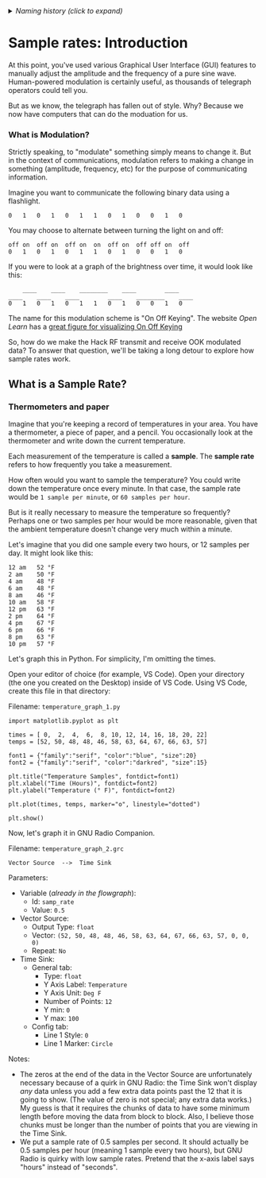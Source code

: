 <details><summary><i>Naming history (click to expand)</i></summary>
<pre>
2022 Aug 30: 030-Sample-Rates-1.md
2022 Sep 15: 050-Sample-Rates-1.md
2023 May 22: 020_Sample_Rates_Intro-1.md
</pre>
</details>

# Sample rates: Introduction

At this point, you've used various Graphical User Interface (GUI) features to manually adjust the amplitude and the frequency of a pure sine wave. Human-powered modulation is certainly useful, as thousands of telegraph operators could tell you.

But as we know, the telegraph has fallen out of style. Why? Because we now have computers that can do the moduation for us.

### What is Modulation?

Strictly speaking, to "modulate" something simply means to change it. But in the context of communications, modulation refers to making a change in something (amplitude, frequency, etc) for the purpose of communicating information.

Imagine you want to communicate the following binary data using a flashlight.

```
0   1   0   1   0   1   1   0   1   0   0   1   0
```

You may choose to alternate between turning the light on and off:

```
off on  off on  off on  on  off on  off off on  off
0   1   0   1   0   1   1   0   1   0   0   1   0
```

If you were to look at a graph of the brightness over time, it would look like this:

```
    ____    ____    ________    ____        ____
____    ____    ____        ____    ________    ____
0   1   0   1   0   1   1   0   1   0   0   1   0
```

The name for this modulation scheme is "On Off Keying".  The website _Open Learn_ has a [great figure for visualizing On Off Keying](https://www.open.edu/openlearn/science-maths-technology/exploring-communications-technology/content-section-1.4)

So, how do we make the Hack RF transmit and receive OOK modulated data? To answer that question, we'll be taking a long detour to explore how sample rates work.

## What is a Sample Rate?

### Thermometers and paper

Imagine that you're keeping a record of temperatures in your area. You have a thermometer, a piece of paper, and a pencil. You occasionally look at the thermometer and write down the current temperature.

Each measurement of the temperature is called a **sample**. The **sample rate** refers to how frequently you take a measurement.

How often would you want to sample the temperature? You could write down the temperature once every minute. In that case, the sample rate would be `1 sample per minute`, or `60 samples per hour`.

But is it really necessary to measure the temperature so frequently? Perhaps one or two samples per hour would be more reasonable, given that the ambient temperature doesn't change very much within a minute.

Let's imagine that you did one sample every two hours, or 12 samples per day. It might look like this:

```
12 am   52 °F
2 am    50 °F
4 am    48 °F
6 am    48 °F
8 am    46 °F
10 am   58 °F
12 pm   63 °F
2 pm    64 °F
4 pm    67 °F
6 pm    66 °F
8 pm    63 °F
10 pm   57 °F
```

Let's graph this in Python. For simplicity, I'm omitting the times.

Open your editor of choice (for example, VS Code). Open your directory (the one you created on the Desktop) inside of VS Code. Using VS Code, create this file in that directory:

Filename: `temperature_graph_1.py`

```python3
import matplotlib.pyplot as plt

times = [ 0,  2,  4,  6,  8, 10, 12, 14, 16, 18, 20, 22]
temps = [52, 50, 48, 48, 46, 58, 63, 64, 67, 66, 63, 57]

font1 = {"family":"serif", "color":"blue", "size":20}
font2 = {"family":"serif", "color":"darkred", "size":15}

plt.title("Temperature Samples", fontdict=font1)
plt.xlabel("Time (Hours)", fontdict=font2)
plt.ylabel("Temperature (° F)", fontdict=font2)

plt.plot(times, temps, marker="o", linestyle="dotted")

plt.show()
```

Now, let's graph it in GNU Radio Companion.

Filename: `temperature_graph_2.grc`

```
Vector Source  -->  Time Sink
```

Parameters:  
- Variable (_already in the flowgraph_):
  - Id: `samp_rate`
  - Value: `0.5`
- Vector Source:
  - Output Type: `float`
  - Vector: `(52, 50, 48, 48, 46, 58, 63, 64, 67, 66, 63, 57, 0, 0, 0)`
  - Repeat: `No`
- Time Sink:
  - General tab:
    - Type: `float`
    - Y Axis Label: `Temperature`
    - Y Axis Unit: `Deg F`
    - Number of Points: `12`
    - Y min: `0`
    - Y max: `100`
  - Config tab:
    - Line 1 Style: `0`
    - Line 1 Marker: `Circle`

Notes:
- The zeros at the end of the data in the Vector Source are unfortunately necessary because of a quirk in GNU Radio: the Time Sink won't display _any_ data unless you add a few extra data points past the 12 that it is going to show. (The value of zero is not special; any extra data works.) My guess is that it requires the chunks of data to have some minimum length before moving the data from block to block. Also, I believe those chunks must be longer than the number of points that you are viewing in the Time Sink. 
- We put a sample rate of 0.5 samples per second. It should actually be 0.5 samples per hour (meaning 1 sample every two hours), but GNU Radio is quirky with low sample rates. Pretend that the x-axis label says "hours" instead of "seconds".


